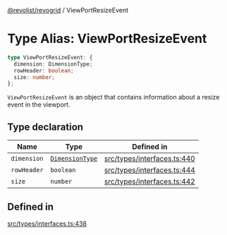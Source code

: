 [@revolist/revogrid](README.md) / ViewPortResizeEvent

# Type Alias: ViewPortResizeEvent

```ts
type ViewPortResizeEvent: {
  dimension: DimensionType;
  rowHeader: boolean;
  size: number;
};
```

`ViewPortResizeEvent` is an object that contains information about a resize
event in the viewport.

## Type declaration

| Name | Type | Defined in |
| ------ | ------ | ------ |
| `dimension` | [`DimensionType`](TypeAlias.DimensionType.md) | [src/types/interfaces.ts:440](https://github.com/revolist/revogrid/blob/04dd894203fb683ca28026a56e8b7c79feca958d/src/types/interfaces.ts#L440) |
| `rowHeader` | `boolean` | [src/types/interfaces.ts:444](https://github.com/revolist/revogrid/blob/04dd894203fb683ca28026a56e8b7c79feca958d/src/types/interfaces.ts#L444) |
| `size` | `number` | [src/types/interfaces.ts:442](https://github.com/revolist/revogrid/blob/04dd894203fb683ca28026a56e8b7c79feca958d/src/types/interfaces.ts#L442) |

## Defined in

[src/types/interfaces.ts:438](https://github.com/revolist/revogrid/blob/04dd894203fb683ca28026a56e8b7c79feca958d/src/types/interfaces.ts#L438)
